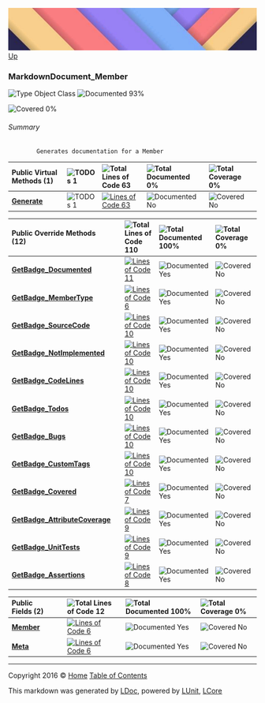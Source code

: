 ![](../Content/LDoc-banner-small.png "")
[Up](../LDoc.md)

### MarkdownDocument_Member

![Type Object Class](http://b.repl.ca/v1/Type-Object%20Class-blue.png "") ![Documented 93%](http://b.repl.ca/v1/Documented-93%25-green.png "")

![Covered 0%](http://b.repl.ca/v1/Covered-0%25-red.png "")


###### Summary

            Generates documentation for a Member
            

Public  Virtual Methods (1) | ![TODOs 1](http://b.repl.ca/v1/TODOs-1-orange.png "") | ![Total Lines of Code 63](http://b.repl.ca/v1/Total%20Lines%20of%20Code-63-blue.png "") | ![Total Documented 0%](http://b.repl.ca/v1/Total%20Documented-0%25-red.png "") | ![Total Coverage 0%](http://b.repl.ca/v1/Total%20Coverage-0%25-red.png "")
:---  | :---  | :---  | :---  | :--- 
**[Generate](MarkdownDocument_Member_Generate.md)** | ![TODOs 1](http://b.repl.ca/v1/TODOs-1-yellow.png "")    | [![Lines of Code 63](http://b.repl.ca/v1/Lines%20of%20Code-63-blue.png "")](../Markdown/MarkdownDocument_Member.cs#L61) | ![Documented No](http://b.repl.ca/v1/Documented-No-red.png "") | ![Covered No](http://b.repl.ca/v1/Covered-No-red.png "")


Public  Override Methods (12) |  | ![Total Lines of Code 110](http://b.repl.ca/v1/Total%20Lines%20of%20Code-110-blue.png "") | ![Total Documented 100%](http://b.repl.ca/v1/Total%20Documented-100%25-brightgreen.png "") | ![Total Coverage 0%](http://b.repl.ca/v1/Total%20Coverage-0%25-red.png "")
:---  | :---  | :---  | :---  | :--- 
**[GetBadge_Documented](MarkdownDocument_Member_GetBadge_Documented.md)** |     | [![Lines of Code 11](http://b.repl.ca/v1/Lines%20of%20Code-11-blue.png "")](../Markdown/MarkdownDocument_Member.cs#L172) | ![Documented Yes](http://b.repl.ca/v1/Documented-Yes-brightgreen.png "") | ![Covered No](http://b.repl.ca/v1/Covered-No-red.png "")
**[GetBadge_MemberType](MarkdownDocument_Member_GetBadge_MemberType.md)** |     | [![Lines of Code 6](http://b.repl.ca/v1/Lines%20of%20Code-6-blue.png "")](../Markdown/MarkdownDocument_Member.cs#L186) | ![Documented Yes](http://b.repl.ca/v1/Documented-Yes-brightgreen.png "") | ![Covered No](http://b.repl.ca/v1/Covered-No-red.png "")
**[GetBadge_SourceCode](MarkdownDocument_Member_GetBadge_SourceCode.md)** |     | [![Lines of Code 10](http://b.repl.ca/v1/Lines%20of%20Code-10-blue.png "")](../Markdown/MarkdownDocument_Member.cs#L195) | ![Documented Yes](http://b.repl.ca/v1/Documented-Yes-brightgreen.png "") | ![Covered No](http://b.repl.ca/v1/Covered-No-red.png "")
**[GetBadge_NotImplemented](MarkdownDocument_Member_GetBadge_NotImplemented.md)** |     | [![Lines of Code 10](http://b.repl.ca/v1/Lines%20of%20Code-10-blue.png "")](../Markdown/MarkdownDocument_Member.cs#L208) | ![Documented Yes](http://b.repl.ca/v1/Documented-Yes-brightgreen.png "") | ![Covered No](http://b.repl.ca/v1/Covered-No-red.png "")
**[GetBadge_CodeLines](MarkdownDocument_Member_GetBadge_CodeLines.md)** |     | [![Lines of Code 10](http://b.repl.ca/v1/Lines%20of%20Code-10-blue.png "")](../Markdown/MarkdownDocument_Member.cs#L223) | ![Documented Yes](http://b.repl.ca/v1/Documented-Yes-brightgreen.png "") | ![Covered No](http://b.repl.ca/v1/Covered-No-red.png "")
**[GetBadge_Todos](MarkdownDocument_Member_GetBadge_Todos.md)** |     | [![Lines of Code 10](http://b.repl.ca/v1/Lines%20of%20Code-10-blue.png "")](../Markdown/MarkdownDocument_Member.cs#L236) | ![Documented Yes](http://b.repl.ca/v1/Documented-Yes-brightgreen.png "") | ![Covered No](http://b.repl.ca/v1/Covered-No-red.png "")
**[GetBadge_Bugs](MarkdownDocument_Member_GetBadge_Bugs.md)** |     | [![Lines of Code 10](http://b.repl.ca/v1/Lines%20of%20Code-10-blue.png "")](../Markdown/MarkdownDocument_Member.cs#L251) | ![Documented Yes](http://b.repl.ca/v1/Documented-Yes-brightgreen.png "") | ![Covered No](http://b.repl.ca/v1/Covered-No-red.png "")
**[GetBadge_CustomTags](MarkdownDocument_Member_GetBadge_CustomTags.md)** |     | [![Lines of Code 10](http://b.repl.ca/v1/Lines%20of%20Code-10-blue.png "")](../Markdown/MarkdownDocument_Member.cs#L265) | ![Documented Yes](http://b.repl.ca/v1/Documented-Yes-brightgreen.png "") | ![Covered No](http://b.repl.ca/v1/Covered-No-red.png "")
**[GetBadge_Covered](MarkdownDocument_Member_GetBadge_Covered.md)** |     | [![Lines of Code 7](http://b.repl.ca/v1/Lines%20of%20Code-7-blue.png "")](../Markdown/MarkdownDocument_Member.cs#L307) | ![Documented Yes](http://b.repl.ca/v1/Documented-Yes-brightgreen.png "") | ![Covered No](http://b.repl.ca/v1/Covered-No-red.png "")
**[GetBadge_AttributeCoverage](MarkdownDocument_Member_GetBadge_AttributeCoverage.md)** |     | [![Lines of Code 9](http://b.repl.ca/v1/Lines%20of%20Code-9-blue.png "")](../Markdown/MarkdownDocument_Member.cs#L317) | ![Documented Yes](http://b.repl.ca/v1/Documented-Yes-brightgreen.png "") | ![Covered No](http://b.repl.ca/v1/Covered-No-red.png "")
**[GetBadge_UnitTests](MarkdownDocument_Member_GetBadge_UnitTests.md)** |     | [![Lines of Code 9](http://b.repl.ca/v1/Lines%20of%20Code-9-blue.png "")](../Markdown/MarkdownDocument_Member.cs#L329) | ![Documented Yes](http://b.repl.ca/v1/Documented-Yes-brightgreen.png "") | ![Covered No](http://b.repl.ca/v1/Covered-No-red.png "")
**[GetBadge_Assertions](MarkdownDocument_Member_GetBadge_Assertions.md)** |     | [![Lines of Code 8](http://b.repl.ca/v1/Lines%20of%20Code-8-blue.png "")](../Markdown/MarkdownDocument_Member.cs#L341) | ![Documented Yes](http://b.repl.ca/v1/Documented-Yes-brightgreen.png "") | ![Covered No](http://b.repl.ca/v1/Covered-No-red.png "")


Public   Fields (2) |  | ![Total Lines of Code 12](http://b.repl.ca/v1/Total%20Lines%20of%20Code-12-blue.png "") | ![Total Documented 100%](http://b.repl.ca/v1/Total%20Documented-100%25-brightgreen.png "") | ![Total Coverage 0%](http://b.repl.ca/v1/Total%20Coverage-0%25-red.png "")
:---  | :---  | :---  | :---  | :--- 
**[Member](MarkdownDocument_Member_Member.md)** |     | [![Lines of Code 6](http://b.repl.ca/v1/Lines%20of%20Code-6-blue.png "")](../Markdown/MarkdownDocument_Member.cs#L20) | ![Documented Yes](http://b.repl.ca/v1/Documented-Yes-brightgreen.png "") | ![Covered No](http://b.repl.ca/v1/Covered-No-red.png "")
**[Meta](MarkdownDocument_Member_Meta.md)** |     | [![Lines of Code 6](http://b.repl.ca/v1/Lines%20of%20Code-6-blue.png "")](../Markdown/MarkdownDocument_Member.cs#L25) | ![Documented Yes](http://b.repl.ca/v1/Documented-Yes-brightgreen.png "") | ![Covered No](http://b.repl.ca/v1/Covered-No-red.png "")




---

Copyright 2016 &copy; [Home](../../README.md) [Table of Contents](../../TableOfContents.md)

This markdown was generated by [LDoc](https://github.com/CodeSingularity/LDoc), powered by [LUnit](https://github.com/CodeSingularity/LUnit), [LCore](https://github.com/CodeSingularity/LCore)

